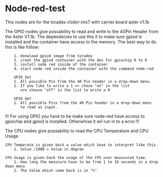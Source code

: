 # Node-red-test
This nodes are for the toradex cloibri imx7 with carrier board aster v1.1b

The GPIO nodes give possability to read and write to the 40Pin Header from the Aster V1.1b. 
The dependecies to use this it to make sure gpiod is installed and the container have access to the memory. 
The best way to do this is like follow:

		1. donwload gpiod image from toradex
		2. creat the gpiod container with the dev for gpiochip 0 to 6
		3. install node red inside of the container
		4. start node red inside the container with the command node-red
		
		GPIO Set
		1. All possible Pin from the 40 Pin header in a drop-down menu.
		2. If you like to write a 1 => chose "on" in the list
		   ore choose "off" in the list to write a 0
		
		GPIO Get
		1. All possible Pins from the 40 Pin header in a drop-down menu
		   to read as input.
		
!!! For using GPIO you have to be make sure node-red have access to gpiochip and gpiod is installed. Otherwhise it wil run in to a error.!!!
		
The CPU nodes give possability to read the CPU Temperature and CPU Usage. 

	CPU Temperate is given back a value which have to interpret like this. 
		1. Value /1000 = Value in degree
	
	CPU Usage is given back the usage of the CPU over meassured time.
		1. How long the meassure have to be from 1 to 10 seconds in a drop down menu
		2. The Value which came back is in "%"
	
	
